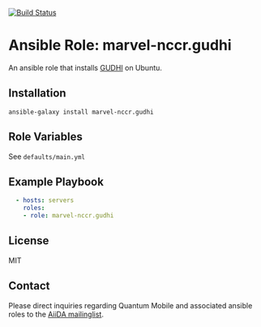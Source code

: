 [![Build Status](https://travis-ci.org/marvel-nccr/ansible-role-gudhi.svg?branch=master)](https://travis-ci.org/marvel-nccr/ansible-role-gudhi)

# Ansible Role: marvel-nccr.gudhi

An ansible role that installs [GUDHI](http://gudhi.gforge.inria.fr/) on Ubuntu.

## Installation

`ansible-galaxy install marvel-nccr.gudhi`

## Role Variables

See `defaults/main.yml`

## Example Playbook

```yaml
  - hosts: servers
    roles:
    - role: marvel-nccr.gudhi
```

## License

MIT

## Contact

Please direct inquiries regarding Quantum Mobile and associated ansible roles to the [AiiDA mailinglist](http://www.aiida.net/mailing-list/).
